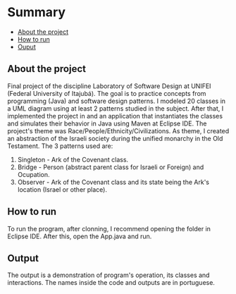  # Summary
 * [About the project](#about-the-project)
 * [How to run](#how-to-run)
 * [Ouput](#output)

## About the project
Final project of the discipline Laboratory of Software Design at UNIFEI (Federal University of Itajubá). The goal is to practice concepts from programming (Java) and software 
design patterns. I modeled 20 classes in a UML diagram using at least 2 patterns studied in the subject. 
After that, I implemented the project in and an application that instantiates the classes and simulates their behavior in Java using Maven at Eclipse IDE.
The project's theme was Race/People/Ethnicity/Civilizations. As theme, I created an abstraction of the Israeli society during the unified monarchy in the Old Testament.
The 3 patterns used are: 
  1. Singleton - Ark of the Covenant class.
  2. Bridge - Person (abstract parent class for Israeli or Foreign) and Ocupation.
  3. Observer - Ark of the Covenant class and its state being the Ark's location (Israel or other place).

## How to run
To run the program, after clonning, I recommend opening the folder in Eclipse IDE. After this, open the App.java and run.

## Output
The output is a demonstration of program's operation, its classes and interactions. The names inside the code and outputs are in portuguese.
